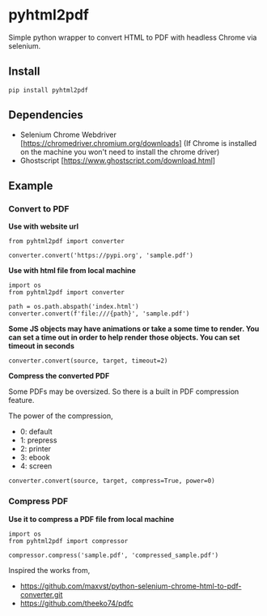 # pyhtml2pdf
Simple python wrapper to convert HTML to PDF with headless Chrome via selenium.

## Install
```
pip install pyhtml2pdf
```

## Dependencies

 - Selenium Chrome Webdriver [https://chromedriver.chromium.org/downloads] (If Chrome is installed on the machine you won't need to install the chrome driver)
 - Ghostscript [https://www.ghostscript.com/download.html]

## Example

### **Convert to PDF**

**Use with website url**

```
from pyhtml2pdf import converter

converter.convert('https://pypi.org', 'sample.pdf')
```

**Use with html file from local machine**

```
import os
from pyhtml2pdf import converter

path = os.path.abspath('index.html')
converter.convert(f'file:///{path}', 'sample.pdf')
```

**Some JS objects may have animations or take a some time to render. You can set a time out in order to help render those objects. You can set timeout in seconds**

```
converter.convert(source, target, timeout=2)
```

**Compress the converted PDF**

Some PDFs may be oversized. So there is a built in PDF compression feature.

The power of the compression,
 - 0: default
 - 1: prepress
 - 2: printer
 - 3: ebook
 - 4: screen

```
converter.convert(source, target, compress=True, power=0)
```

### **Compress PDF**

**Use it to compress a PDF file from local machine**

```
import os
from pyhtml2pdf import compressor

compressor.compress('sample.pdf', 'compressed_sample.pdf')
```

Inspired the works from,

 - https://github.com/maxvst/python-selenium-chrome-html-to-pdf-converter.git
 - https://github.com/theeko74/pdfc